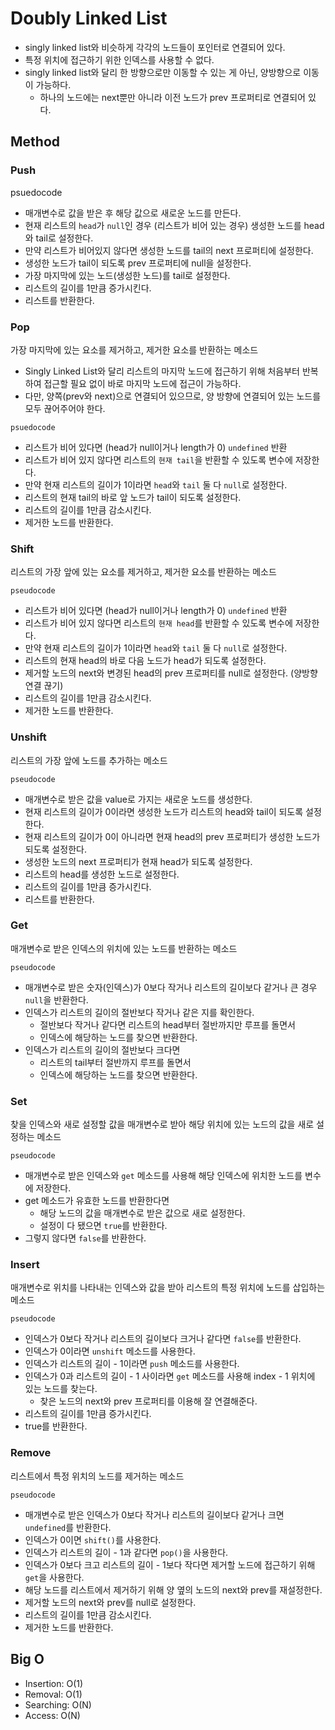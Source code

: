 # Doubly Linked List

- singly linked list와 비슷하게 각각의 노드들이 포인터로 연결되어 있다.
- 특정 위치에 접근하기 위한 인덱스를 사용할 수 없다.
- singly linked list와 달리 한 방향으로만 이동할 수 있는 게 아닌, 양방향으로 이동이 가능하다.
  - 하나의 노드에는 next뿐만 아니라 이전 노드가 prev 프로퍼티로 연결되어 있다.

## Method

### Push

psuedocode

- 매개변수로 값을 받은 후 해당 값으로 새로운 노드를 만든다.
- 현재 리스트의 `head`가 `null`인 경우 (리스트가 비어 있는 경우) 생성한 노드를 head와 tail로 설정한다.
- 만약 리스트가 비어있지 않다면 생성한 노드를 tail의 next 프로퍼티에 설정한다.
- 생성한 노드가 tail이 되도록 prev 프로퍼티에 null을 설정한다.
- 가장 마지막에 있는 노드(생성한 노드)를 tail로 설정한다.
- 리스트의 길이를 1만큼 증가시킨다.
- 리스트를 반환한다.

### Pop

가장 마지막에 있는 요소를 제거하고, 제거한 요소를 반환하는 메소드

- Singly Linked List와 달리 리스트의 마지막 노드에 접근하기 위해 처음부터 반복하여 접근할 필요 없이 바로 마지막 노드에 접근이 가능하다.
- 다만, 양쪽(prev와 next)으로 연결되어 있으므로, 양 방향에 연결되어 있는 노드를 모두 끊어주어야 한다.

`psuedocode`

- 리스트가 비어 있다면 (head가 null이거나 length가 0) `undefined` 반환
- 리스트가 비어 있지 않다면 리스트의 `현재 tail`을 반환할 수 있도록 변수에 저장한다.
- 만약 현재 리스트의 길이가 1이라면 `head`와 `tail` 둘 다 `null`로 설정한다.
- 리스트의 현재 tail의 바로 앞 노드가 tail이 되도록 설정한다.
- 리스트의 길이를 1만큼 감소시킨다.
- 제거한 노드를 반환한다.

### Shift

리스트의 가장 앞에 있는 요소를 제거하고, 제거한 요소를 반환하는 메소드

`pseudocode`

- 리스트가 비어 있다면 (head가 null이거나 length가 0) `undefined` 반환
- 리스트가 비어 있지 않다면 리스트의 `현재 head`를 반환할 수 있도록 변수에 저장한다.
- 만약 현재 리스트의 길이가 1이라면 `head`와 `tail` 둘 다 `null`로 설정한다.
- 리스트의 현재 head의 바로 다음 노드가 head가 되도록 설정한다.
- 제거할 노드의 next와 변경된 head의 prev 프로퍼티를 null로 설정한다. (양방향 연결 끊기)
- 리스트의 길이를 1만큼 감소시킨다.
- 제거한 노드를 반환한다.

### Unshift

리스트의 가장 앞에 노드를 추가하는 메소드

`pseudocode`

- 매개변수로 받은 값을 value로 가지는 새로운 노드를 생성한다.
- 현재 리스트의 길이가 0이라면 생성한 노드가 리스트의 head와 tail이 되도록 설정한다.
- 현재 리스트의 길이가 0이 아니라면 현재 head의 prev 프로퍼티가 생성한 노드가 되도록 설정한다.
- 생성한 노드의 next 프로퍼티가 현재 head가 되도록 설정한다.
- 리스트의 head를 생성한 노드로 설정한다.
- 리스트의 길이를 1만큼 증가시킨다.
- 리스트를 반환한다.

### Get

매개변수로 받은 인덱스의 위치에 있는 노드를 반환하는 메소드

`pseudocode`

- 매개변수로 받은 숫자(인덱스)가 0보다 작거나 리스트의 길이보다 같거나 큰 경우 `null`을 반환한다.
- 인덱스가 리스트의 길이의 절반보다 작거나 같은 지를 확인한다.
  - 절반보다 작거나 같다면 리스트의 head부터 절반까지만 루프를 돌면서
  - 인덱스에 해당하는 노드를 찾으면 반환한다.
- 인덱스가 리스트의 길이의 절반보다 크다면
  - 리스트의 tail부터 절반까지 루프를 돌면서
  - 인덱스에 해당하는 노드를 찾으면 반환한다.

### Set

찾을 인덱스와 새로 설정할 값을 매개변수로 받아 해당 위치에 있는 노드의 값을 새로 설정하는 메소드

`pseudocode`

- 매개변수로 받은 인덱스와 `get` 메소드를 사용해 해당 인덱스에 위치한 노드를 변수에 저장한다.
- get 메소드가 유효한 노드를 반환한다면
  - 해당 노드의 값을 매개변수로 받은 값으로 새로 설정한다.
  - 설정이 다 됐으면 `true`를 반환한다.
- 그렇지 않다면 `false`를 반환한다.

### Insert

매개변수로 위치를 나타내는 인덱스와 값을 받아 리스트의 특정 위치에 노드를 삽입하는 메소드

`pseudocode`

- 인덱스가 0보다 작거나 리스트의 길이보다 크거나 같다면 `false`를 반환한다.
- 인덱스가 0이라면 `unshift` 메소드를 사용한다.
- 인덱스가 리스트의 길이 - 1이라면 `push` 메소드를 사용한다.
- 인덱스가 0과 리스트의 길이 - 1 사이라면 `get` 메소드를 사용해 index - 1 위치에 있는 노드를 찾는다.
  - 찾은 노드의 next와 prev 프로퍼티를 이용해 잘 연결해준다.
- 리스트의 길이를 1만큼 증가시킨다.
- true를 반환한다.

### Remove

리스트에서 특정 위치의 노드를 제거하는 메소드

`pseudocode`

- 매개변수로 받은 인덱스가 0보다 작거나 리스트의 길이보다 같거나 크면 `undefined`를 반환한다.
- 인덱스가 0이면 `shift()`를 사용한다.
- 인덱스가 리스트의 길이 - 1과 같다면 `pop()`을 사용한다.
- 인덱스가 0보다 크고 리스트의 길이 - 1보다 작다면 제거할 노드에 접근하기 위해 `get`을 사용한다.
- 해당 노드를 리스트에서 제거하기 위해 양 옆의 노드의 next와 prev를 재설정한다.
- 제거할 노드의 next와 prev를 null로 설정한다.
- 리스트의 길이를 1만큼 감소시킨다.
- 제거한 노드를 반환한다.

## Big O

- Insertion: O(1)
- Removal: O(1)
- Searching: O(N)
- Access: O(N)